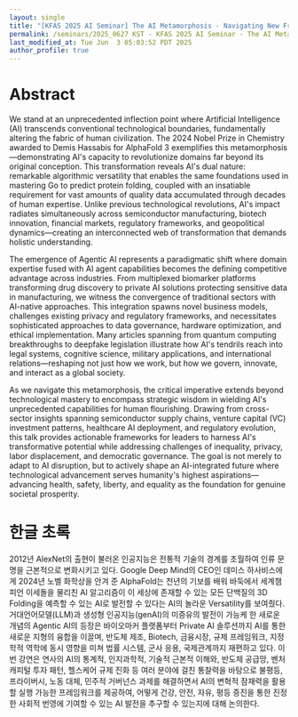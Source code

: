 ```yaml
---
layout: single
title: "[KFAS 2025 AI Seminar] The AI Metamorphosis - Navigating New Frontiers in Technology, Society, and Human Experience"
permalink: /seminars/2025_0627 KST - KFAS 2025 AI Seminar - The AI Metamorphosis - Navigating New Frontiers in Technology, Society, and Human Experience/abstract
last_modified_at: Tue Jun  3 05:03:52 PDT 2025
author_profile: true
---
```


# Abstract

We stand at an unprecedented inflection point where Artificial Intelligence (AI) transcends conventional technological boundaries, fundamentally altering the fabric of human civilization. The 2024 Nobel Prize in Chemistry awarded to Demis Hassabis for AlphaFold 3 exemplifies this metamorphosis—demonstrating AI's capacity to revolutionize domains far beyond its original conception. This transformation reveals AI's dual nature: remarkable algorithmic versatility that enables the same foundations used in mastering Go to predict protein folding, coupled with an insatiable requirement for vast amounts of quality data accumulated through decades of human expertise. Unlike previous technological revolutions, AI's impact radiates simultaneously across semiconductor manufacturing, biotech innovation, financial markets, regulatory frameworks, and geopolitical dynamics—creating an interconnected web of transformation that demands holistic understanding.

The emergence of Agentic AI represents a paradigmatic shift where domain expertise fused with AI agent capabilities becomes the defining competitive advantage across industries. From multiplexed biomarker platforms transforming drug discovery to private AI solutions protecting sensitive data in manufacturing, we witness the convergence of traditional sectors with AI-native approaches. This integration spawns novel business models, challenges existing privacy and regulatory frameworks, and necessitates sophisticated approaches to data governance, hardware optimization, and ethical implementation. Many articles spanning from quantum computing breakthroughs to deepfake legislation illustrate how AI's tendrils reach into legal systems, cognitive science, military applications, and international relations—reshaping not just how we work, but how we govern, innovate, and interact as a global society.

As we navigate this metamorphosis, the critical imperative extends beyond technological mastery to encompass strategic wisdom in wielding AI's unprecedented capabilities for human flourishing. Drawing from cross-sector insights spanning semiconductor supply chains, venture capital (VC) investment patterns, healthcare AI deployment, and regulatory evolution, this talk provides actionable frameworks for leaders to harness AI's transformative potential while addressing challenges of inequality, privacy, labor displacement, and democratic governance. The goal is not merely to adapt to AI disruption, but to actively shape an AI-integrated future where technological advancement serves humanity's highest aspirations—advancing health, safety, liberty, and equality as the foundation for genuine societal prosperity.

# 한글 초록

2012년 AlexNet의 출현이 불러온 인공지능은 전통적 기술의 경계를 초월하여 인류 문명을 근본적으로 변화시키고 있다.
Google Deep Mind의 CEO인 데미스 하사비스에게 2024년 노벨 화학상을 안겨 준 AlphaFold는
천년의 기보를 배워 바둑에서 세계챔피언 이세돌을 물리친 AI 알고리즘이
이 세상에 존재할 수 있는 모든 단백질의 3D Folding을 예측할 수 있는 AI로 발전할 수 있다는
AI의 놀라운 Versatility를 보여줬다.
거대언어모델(LLM)과 생성형 인공지능(genAI)의 미증유의 발전이 가능케 한 새로운 개념의 Agentic AI의 등장은
바이오마커 플랫폼부터 Private AI 솔루션까지 AI를 통한 새로운 지형의 융합을 이끌며,
반도체 제조, Biotech, 금융시장, 규제 프레임워크, 지정학적 역학에 동시 영향을 미쳐 법률 시스템,
군사 응용, 국제관계까지 재편하고 있다.
이번 강연은 연사의 AI의 통계적, 인지과학적, 기술적 근본적 이해와,
반도체 공급망, 벤처캐피털 투자 패턴, 헬스케어 규제 진화 등 여러 분야에 걸친 통찰력을 바탕으로
불평등, 프라이버시, 노동 대체, 민주적 거버넌스 과제를 해결하면서 AI의 변혁적 잠재력을 활용할
실행 가능한 프레임워크를 제공하여,
어떻게 건강, 안전, 자유, 평등 증진을 통한 진정한 사회적 번영에 기여할 수 있는 AI 발전을 추구할 수 있는지에 대해
논의한다.
